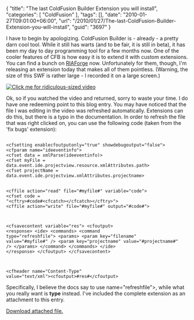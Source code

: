 {
	"title": "The last ColdFusion Builder Extension you will install",
	"categories": [
		"ColdFusion"
	],
	"tags": [],
	"date": "2010-01-27T09:01:00+06:00",
	"url": "/2010/01/27/The-last-ColdFusion-Builder-Extension-you-will-install",
	"guid": "3697"
}

I have to begin by apologizing. ColdFusion Builder is - already - a pretty darn cool tool. While it still has warts (and to be fair, it is still in beta), it has been my day to day programming tool for a few months now. One of the cooler features of CFB is how easy it is to extend it with custom extensions. You can find a bunch on <a href="http://www.riaforge.org/index.cfm?event=page.category&id=14">RIAForge</a> now. Unfortunately for them, though, I'm releasing an extension today that makes all of them pointless. (Warning, the size of this SWF is rather large - I recorded it on a large screen.)
<!--more-->
<p>
<a href="http://s3.coldfusionjedi.com/thisiscrap.swf"><img src="https://static.raymondcamden.com/images/Screen shot 2010-01-27 at 8.21.52 AM.png" title="Click me for ridiculous-sized video" border="0" /></a>
<p>
Ok, so if you watched the video and returned, sorry to waste your time. I do have one redeeming point to this blog entry. You may have noticed that the file I was editing in the video was refreshed automatically. Extensions can do this, but there is a typo in the documentation. In order to refresh the file that was right clicked on, you can use the following code (taken from the 'fix bugs' extension):
<p>
<code>
&lt;cfsetting enablecfoutputonly="true" showdebugoutput="false"&gt;
&lt;cfparam name="ideeventinfo"&gt;
&lt;cfset data = xmlParse(ideeventinfo)&gt;
&lt;cfset myFile = data.event.ide.projectview.resource.xmlAttributes.path&gt;
&lt;cfset projectName = data.event.ide.projectview.xmlAttributes.projectname&gt;

&lt;cffile action="read" file="#myfile#" variable="code"&gt;
&lt;cfset code = "&lt;cftry&gt;#code#&lt;cfcatch&gt;&lt;/cfcatch&gt;&lt;/cftry&gt;"&gt;
&lt;cffile action="write" file="#myfile#" output="#code#"&gt;

&lt;cfsavecontent variable="res"&gt;
&lt;cfoutput&gt;
&lt;response&gt;
&lt;ide&gt;
&lt;commands&gt; 
&lt;command type="refreshfile"&gt;
&lt;params&gt;
&lt;param key="filename" value="#myfile#" /&gt;
&lt;param key="projectname" value="#projectname#" /&gt;
&lt;/params&gt; 
&lt;/command&gt;
&lt;/commands&gt;
&lt;/ide&gt;
&lt;/response&gt;
&lt;/cfoutput&gt;
&lt;/cfsavecontent&gt;

&lt;cfheader name="Content-Type" value="text/xml"&gt;&lt;cfoutput&gt;#res#&lt;/cfoutput&gt;
</code>

<p>
Specifically, I believe the docs say to use <command <b>name</b>="refreshfile">, while what you really want is <b>type</b> instead. I've included the complete extension as an attachment to this entry.<p><a href='enclosures/C%3A%5Chosts%5C2009%2Ecoldfusionjedi%2Ecom%5Cenclosures%2FCode%20Assistant%2Ezip'>Download attached file.</a></p>